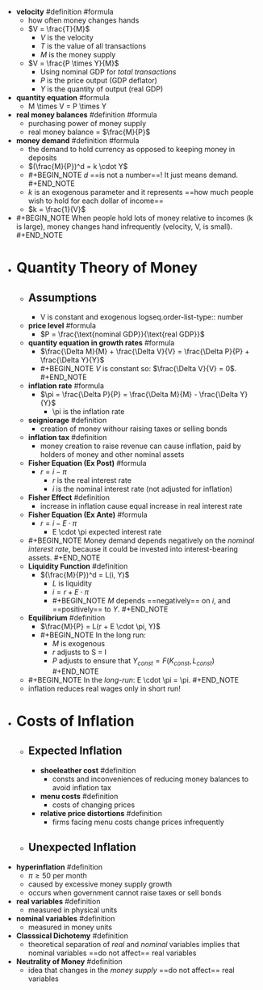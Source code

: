 - **velocity** #definition #formula
	- how often money changes hands
	- $V = \frac{T}{M}$
		- *V* is the velocity
		- *T* is the value of all transactions
		- *M* is the money supply
	- $V = \frac{P \times Y}{M}$
		- Using nominal GDP for *total transactions*
		- *P* is the price output (GDP deflator)
		- *Y* is the quantity of output (real GDP)
- **quantity equation** #formula
	- M \times V = P \times Y
- **real money balances** #definition #formula
	- purchasing power of money supply
	- real money balance = $\frac{M}{P}$
- **money demand** #definition #formula
	- the demand to hold currency as opposed to keeping money in deposits
	- $(\frac{M}{P})^d = k \cdot Y$
	- #+BEGIN_NOTE
	  *d* ==is not a number==! It just means demand.
	  #+END_NOTE
	- *k* is an exogenous parameter and it represents ==how much people wish to hold for each dollar of income==
	- $k = \frac{1}{V}$
- #+BEGIN_NOTE
  When people hold lots of money relative to incomes (k is large), money changes hand infrequently (velocity, V, is small).
  #+END_NOTE
- # Quantity Theory of Money
	- ## Assumptions
		- V is constant and exogenous
		  logseq.order-list-type:: number
	- **price level** #formula
		- $P = \frac{\text{nominal GDP}}{\text{real GDP}}$
	- **quantity equation in growth rates** #formula
		- $\frac{\Delta M}{M} + \frac{\Delta V}{V} = \frac{\Delta P}{P} + \frac{\Delta Y}{Y}$
		- #+BEGIN_NOTE
		  *V* is constant so: $\frac{\Delta V}{V} = 0$.
		  #+END_NOTE
	- **inflation rate** #formula
		- $\pi = \frac{\Delta P}{P} = \frac{\Delta M}{M} - \frac{\Delta Y}{Y}$
			- \pi is the inflation rate
	- **seigniorage** #definition
		- creation of money withour raising taxes or selling bonds
	- **inflation tax** #definition
		- money creation to raise revenue can cause inflation, paid by holders of money and other nominal assets
	- **Fisher Equation (Ex Post)** #formula
		- $r = i - \pi$
			- *r* is the real interest rate
			- *i* is the nominal interest rate (not adjusted for inflation)
	- **Fisher Effect** #definition
		- increase in inflation cause equal increase in real interest rate
	- **Fisher Equation (Ex Ante)** #formula
		- $r= i - E \cdot \pi$
			- E \cdot \pi expected interest rate
	- #+BEGIN_NOTE
	  Money demand depends negatively on the *nominal interest rate*, because it could be invested into interest-bearing assets.
	  #+END_NOTE
	- **Liquidity Function** #definition
		- $(\frac{M}{P})^d = L(i, Y)$
			- *L* is liquidity
			- $i = r + E \cdot \pi$
			- #+BEGIN_NOTE
			  *M* depends ==negatively== on *i*, and ==positively== to *Y*.
			  #+END_NOTE
	- **Equilibrium** #definition
		- $\frac{M}{P} = L(r + E \cdot \pi, Y)$
		- #+BEGIN_NOTE
		  In the long run:
		  - *M* is exogenous
		  - *r* adjusts to S = I
		  - *P* adjusts to ensure that $Y_{const} = F(K_{const}, L_{const})$
		  #+END_NOTE
	- #+BEGIN_NOTE
	  In the *long-run*: E \cdot \pi = \pi.
	  #+END_NOTE
	- inflation reduces real wages only in short run!
- # Costs of Inflation
	- ## Expected Inflation
		- **shoeleather cost** #definition
			- consts and inconveniences of reducing money balances to avoid inflation tax
		- **menu costs** #definition
			- costs of changing prices
		- **relative price distortions** #definition
			- firms facing menu costs change prices infrequently
	- ## Unexpected Inflation
- **hyperinflation** #definition
	- $\pi \geq 50%$ per month
	- caused by excessive money supply growth
	- occurs when government cannot raise taxes or sell bonds
- **real variables** #definition
	- measured in physical units
- **nominal variables** #definition
	- measured in money units
- **Classsical Dichotemy** #definition
	- theoretical separation of *real* and *nominal* variables implies that nominal variables ==do not affect== real variables
- **Neutrality of Money** #definition
	- idea that changes in the *money supply* ==do not affect== real variables